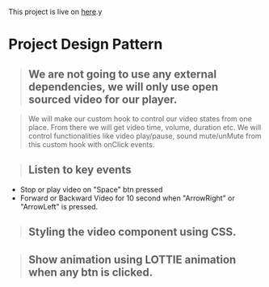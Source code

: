 
This project is live on [here](https://video-player-jubair.netlify.app).y

# Project Design Pattern
>## We are not going to use any external dependencies, we will only use open sourced video for our player.

> We will make our custom hook to control our video states from one place.
> From there we will get video time, volume, duration etc.
> We will control functionalities like video play/pause, sound mute/unMute from this custom hook with onClick events.

> ## Listen to key events
- Stop or play video on "Space" btn pressed
- Forward or Backward Video for 10 second when "ArrowRight" or "ArrowLeft" is pressed.

> ## Styling the video component using CSS.

> ## Show animation using LOTTIE animation when any btn is clicked.
